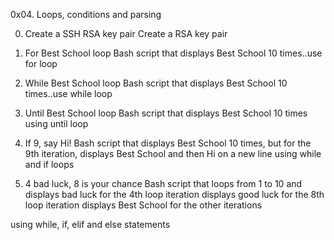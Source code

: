 0x04. Loops, conditions and parsing

0. Create a SSH RSA key pair
Create a RSA key pair

1. For Best School loop
Bash script that displays Best School 10 times..use for loop

2. While Best School loop
Bash script that displays Best School 10 times..use while loop

3. Until Best School loop
Bash script that displays Best School 10 times using until loop

4. If 9, say Hi!
Bash script that displays Best School 10 times, but for the 9th iteration, displays Best School and then Hi on a new line using while and if loops

5. 4 bad luck, 8 is your chance
Bash script that loops from 1 to 10 and
displays bad luck for the 4th loop iteration
displays good luck for the 8th loop iteration
displays Best School for the other iterations

using while, if, elif and else statements
